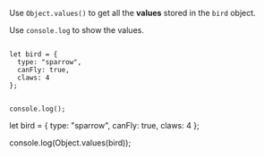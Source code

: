 Use `Object.values()` to
get all the **values** stored
in the `bird` object.

Use `console.log` to show the values.

<Editor lang="javascript" type="exercise">
<code>
let bird = {
  type: "sparrow",
  canFly: true,
  claws: 4
};

console.log();
</code>

<solution>
let bird = {
  type: "sparrow",
  canFly: true,
  claws: 4
};

console.log(Object.values(bird));
</solution>
</Editor>